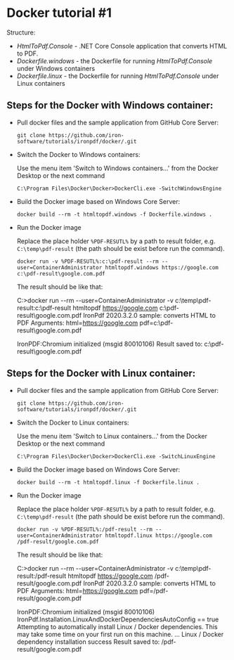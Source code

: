 # Docker tutorial #1

Structure:
  * _HtmlToPdf.Console_ - .NET Core Console application that converts HTML to PDF.
  * _Dockerfile.windows_ - the Dockerfile for running _HtmlToPdf.Console_ under Windows containers
  * _Dockerfile.linux_ - the Dockerfile for running _HtmlToPdf.Console_ under Linux containers

## Steps for the Docker with Windows container:
  * Pull docker files and the sample application from GitHub Core Server:

    `git clone https://github.com/iron-software/tutorials/ironpdf/docker/.git`
  * Switch the Docker to Windows containers:

    Use the menu item 'Switch to Windows containers...' from the Docker Desktop or the next command

    `C:\Program Files\Docker\Docker>DockerCli.exe -SwitchWindowsEngine`

  * Build the Docker image based on Windows Core Server:

    `docker build --rm -t htmltopdf.windows -f Dockerfile.windows .`
  * Run the Docker image

    Replace the place holder `%PDF-RESUTL%` by a path to result folder, e.g. `C:\temp\pdf-result` (the path should be exist before run the command).

    `docker run -v %PDF-RESUTL%:c:\pdf-result --rm --user=ContainerAdministrator htmltopdf.windows https://google.com c:\pdf-result\google.com.pdf`

    The result should be like that:


    C:\>docker run --rm --user=ContainerAdministrator -v c:\temp\pdf-result:c:\pdf-result htmltopdf https://google.com c:\pdf-result\google.com.pdf
     IronPdf 2020.3.2.0 sample: converts HTML to PDF
     Arguments:
             html=https://google.com
             pdf=c:\pdf-result\google.com.pdf
     
     IronPDF:Chromium initialized (msgid 80010106)
     Result saved to: c:\pdf-result\google.com.pdf

## Steps for the Docker with Linux container:
  * Pull docker files and the sample application from GitHub Core Server:

    `git clone https://github.com/iron-software/tutorials/ironpdf/docker/.git`
  * Switch the Docker to Linux containers:

    Use the menu item 'Switch to Linux containers...' from the Docker Desktop or the next command

    `C:\Program Files\Docker\Docker>DockerCli.exe -SwitchLinuxEngine`

  * Build the Docker image based on Windows Core Server:

    `docker build --rm -t htmltopdf.linux -f Dockerfile.linux .`
  * Run the Docker image

    Replace the place holder `%PDF-RESUTL%` by a path to result folder, e.g. `C:\temp\pdf-result` (the path should be exist before run the command).

    `docker run -v %PDF-RESUTL%:/pdf-result --rm --user=ContainerAdministrator htmltopdf.linux https://google.com /pdf-result/google.com.pdf`

    The result should be like that:


    C:\>docker run --rm --user=ContainerAdministrator -v c:\temp\pdf-result:/pdf-result htmltopdf https://google.com /pdf-result/google.com.pdf
     IronPdf 2020.3.2.0 sample: converts HTML to PDF
     Arguments:
             html=https://google.com
             pdf=/pdf-result/google.com.pdf
     
     IronPDF:Chromium initialized (msgid 80010106)
     IronPdf.Installation.LinuxAndDockerDependenciesAutoConfig == true
     Attempting to automatically install Linux / Docker dependencies.  This may take some time on your first run on this machine.
     ...
     Linux / Docker dependency installation success
     Result saved to: /pdf-result/google.com.pdf
